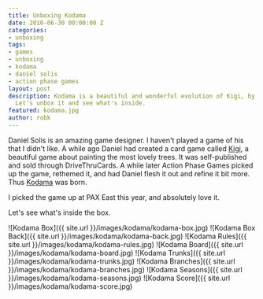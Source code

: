 ```yaml
---
title: Unboxing Kodama
date: 2016-06-30 00:00:00 Z
categories:
- unboxing
tags:
- games
- unboxing
- kodama
- daniel solis
- action phase games
layout: post
description: Kodama is a beautiful and wonderful evolution of Kigi, by Daniel Solis.
  Let's unbox it and see what's inside.
featured: kodama.jpg
author: robk
---
```


Daniel Solis is an amazing game designer. I haven't played a game of his that I didn't like. A while ago Daniel had created a card game called [Kigi](http://www.drivethrucards.com/product/139066/Kigi), a beautiful game about painting the most lovely trees. It was self-published and sold through DriveThruCards. A while later Action Phase Games picked up the game, rethemed it, and had Daniel flesh it out and refine it bit more. Thus [Kodama](http://www.actionphasegames.com/pages/kodama-the-tree-spirits) was born.

I picked the game up at PAX East this year, and absolutely love it.

Let's see what's inside the box.

![Kodama Box]({{ site.url }}/images/kodama/kodama-box.jpg)
![Kodama Box Back]({{ site.url }}/images/kodama/kodama-back.jpg)
![Kodama Rules]({{ site.url }}/images/kodama/kodama-rules.jpg)
![Kodama Board]({{ site.url }}/images/kodama/kodama-board.jpg)
![Kodama Trunks]({{ site.url }}/images/kodama/kodama-trunks.jpg)
![Kodama Branches]({{ site.url }}/images/kodama/kodama-branches.jpg)
![Kodama Seasons]({{ site.url }}/images/kodama/kodama-seasons.jpg)
![Kodama Score]({{ site.url }}/images/kodama/kodama-score.jpg)
